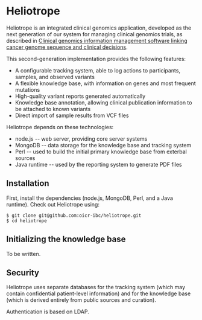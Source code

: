 Heliotrope
==========

Heliotrope is an integrated clinical genomics application, developed as the next generation of our
system for managing clinical genomics trials, as described in 
[Clinical genomics information management software linking cancer genome sequence and clinical decisions](http://www.ncbi.nlm.nih.gov/pubmed/23603536).

This second-generation implementation provides the following features:

*  A configurable tracking system, able to log actions to participants, samples, and observed variants
*  A flexible knowledge base, with information on genes and most frequent mutations
*  High-quality variant reports generated automatically
*  Knowledge base annotation, allowing clinical publication information to be attached to known variants
*  Direct import of sample results from VCF files

Heliotrope depends on these technologies:

*  node.js -- web server, providing core server systems
*  MongoDB -- data storage for the knowledge base and tracking system
*  Perl -- used to build the initial primary knowledge base from exterbal sources
*  Java runtime -- used by the reporting system to generate PDF files


Installation
------------

First, install the dependencies (node.js, MongoDB, Perl, and a Java runtime). Check out Heliotrope using:

    $ git clone git@github.com:oicr-ibc/heliotrope.git
    $ cd heliotrope


Initializing the knowledge base
-------------------------------

To be written.


Security
--------

Heliotrope uses separate databases for the tracking system (which may contain confidential patient-level information) and for the knowledge base (which
is derived entirely from public sources and curation). 

Authentication is based on LDAP. 

